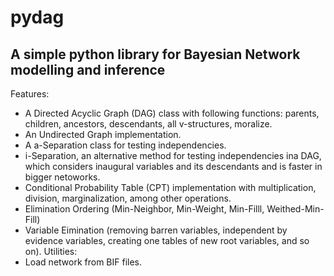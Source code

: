 # pydag
## A simple python library for Bayesian Network modelling and inference
Features:
   * A Directed Acyclic Graph (DAG) class with following functions: parents, children, ancestors, descendants, all v-structures, moralize.
   * An Undirected Graph implementation.
   * A a-Separation class for testing independencies.
   * i-Separation, an alternative method for testing independencies ina  DAG, which considers inaugural variables and its descendants and is faster in bigger netoworks.
   * Conditional Probability Table (CPT) implementation with multiplication, division, marginalization, among other operations.
   * Elimination Ordering (Min-Neighbor, Min-Weight, Min-Filll, Weithed-Min-Fill)
   * Variable Eimination (removing barren variables, independent by evidence variables, creating one tables of new root variables, and so on).
Utilities:
   * Load network from BIF files.

